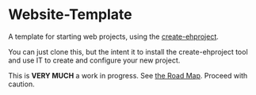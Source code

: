 # Website-Template

A template for starting web projects, using the [create-ehproject](https://github.com/tdesposito/ehproject).

You can just clone this, but the intent it to install the create-ehproject tool
and use IT to create and configure your new project.

This is **VERY MUCH** a work in progress. See [the Road Map](ROADMAP.md). Proceed with caution.
